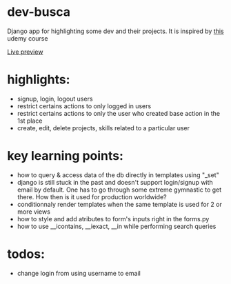 # dev-busca
Django app for highlighting some dev and their projects. It is inspired by <a href="https://www.udemy.com/course/python-django-2021-complete-course/">this</a> udemy course

<a href="https://devbusca.herokuapp.com/">Live preview</a>


# highlights:
- signup, login, logout users
- restrict certains actions to only logged in users
- restrict certains actions to only the user who created base action in the 1st place
- create, edit, delete projects, skills related to a particular user
# key learning points:
- how to query & access data of the db directly in templates using "_set"
- django is still stuck in the past and doesn't support login/signup with email by default. One has to go through some extreme gymnastic to get there. How then is it used for production worldwide?
- conditionnaly render templates when the same template is used for 2 or more views
- how to style and add atributes to form's inputs right in the forms.py
- how to use __icontains, __iexact, __in while performing search queries

# todos:
- change login from using username to email